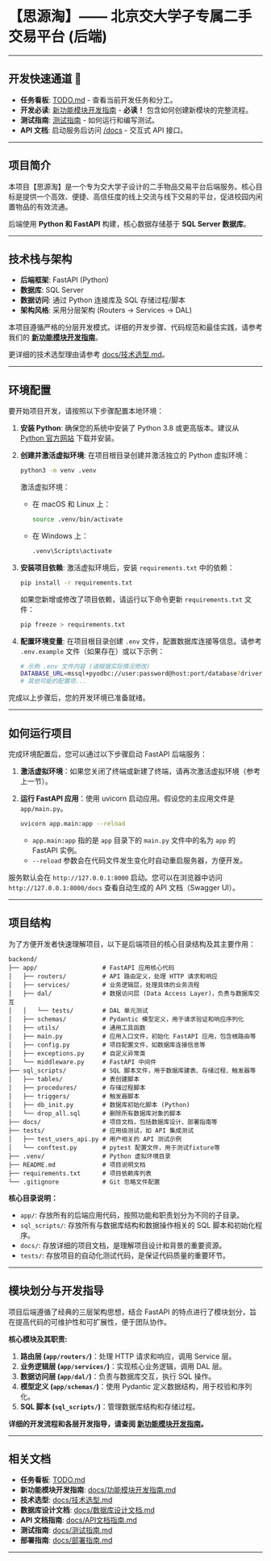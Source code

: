 # 【思源淘】—— 北京交大学子专属二手交易平台 (后端)

---

## 开发快速通道 🚀

* **任务看板**: [TODO.md](./TODO.md) - 查看当前开发任务和分工。
* **开发必读**: [新功能模块开发指南](./docs/功能模块开发指南.md) - **必读！** 包含如何创建新模块的完整流程。
* **测试指南**: [测试指南](./docs/测试指南.md) - 如何运行和编写测试。
* **API 文档**: 启动服务后访问 [/docs](http://127.0.0.1:8000/docs) - 交互式 API 接口。

---

## 项目简介

本项目【思源淘】是一个专为交大学子设计的二手物品交易平台后端服务。核心目标是提供一个高效、便捷、高信任度的线上交流与线下交易的平台，促进校园内闲置物品的有效流通。

后端使用 **Python 和 FastAPI** 构建，核心数据存储基于 **SQL Server 数据库**。

---

## 技术栈与架构

*   **后端框架**: FastAPI (Python)
*   **数据库**: SQL Server
*   **数据访问**: 通过 Python 连接库及 SQL 存储过程/脚本
*   **架构风格**: 采用分层架构 (Routers -> Services -> DAL)

本项目遵循严格的分层开发模式。详细的开发步骤、代码规范和最佳实践，请参考我们的 **[新功能模块开发指南](./docs/功能模块开发指南.md)**。

更详细的技术选型理由请参考 [docs/技术选型.md](./docs/技术选型.md)。

---

## 环境配置

要开始项目开发，请按照以下步骤配置本地环境：

1.  **安装 Python**: 确保您的系统中安装了 Python 3.8 或更高版本。建议从 [Python 官方网站](https://www.python.org/downloads/) 下载并安装。

2.  **创建并激活虚拟环境**: 在项目根目录创建并激活独立的 Python 虚拟环境：

    ```bash
    python3 -m venv .venv
    ```

    激活虚拟环境：

    *   在 macOS 和 Linux 上：

        ```bash
        source .venv/bin/activate
        ```

    *   在 Windows 上：

        ```bash
        .venv\Scripts\activate
        ```

3.  **安装项目依赖**: 激活虚拟环境后，安装 `requirements.txt` 中的依赖：

    ```bash
    pip install -r requirements.txt
    ```

    如果您新增或修改了项目依赖，请运行以下命令更新 `requirements.txt` 文件：

    ```bash
    pip freeze > requirements.txt
    ```

4.  **配置环境变量**: 在项目根目录创建 `.env` 文件，配置数据库连接等信息。请参考 `.env.example` 文件（如果存在）或以下示例：

    ```bash
    # 示例 .env 文件内容 (请根据实际情况修改)
    DATABASE_URL=mssql+pyodbc://user:password@host:port/database?driver=ODBC+Driver+17+for+SQL+Server
    # 其他可能的配置项...
    ```

完成以上步骤后，您的开发环境已准备就绪。

---

## 如何运行项目

完成环境配置后，您可以通过以下步骤启动 FastAPI 后端服务：

1.  **激活虚拟环境**：如果您关闭了终端或新建了终端，请再次激活虚拟环境（参考上一节）。

2.  **运行 FastAPI 应用**：使用 uvicorn 启动应用。假设您的主应用文件是 `app/main.py`。

    ```bash
    uvicorn app.main:app --reload
    ```

    *   `app.main:app` 指的是 `app` 目录下的 `main.py` 文件中的名为 `app` 的 FastAPI 实例。
    *   `--reload` 参数会在代码文件发生变化时自动重启服务器，方便开发。

服务默认会在 `http://127.0.0.1:8000` 启动。您可以在浏览器中访问 `http://127.0.0.1:8000/docs` 查看自动生成的 API 文档（Swagger UI）。

---

## 项目结构

为了方便开发者快速理解项目，以下是后端项目的核心目录结构及其主要作用：

```
backend/
├── app/                  # FastAPI 应用核心代码
│   ├── routers/          # API 路由定义，处理 HTTP 请求和响应
│   ├── services/         # 业务逻辑层，处理具体的业务流程
│   ├── dal/              # 数据访问层 (Data Access Layer)，负责与数据库交互
│   │   └── tests/        # DAL 单元测试
│   ├── schemas/          # Pydantic 模型定义，用于请求验证和响应序列化
│   ├── utils/            # 通用工具函数
│   ├── main.py           # 应用入口文件，初始化 FastAPI 应用，包含根路由等
│   ├── config.py         # 项目配置文件，如数据库连接信息等
│   ├── exceptions.py     # 自定义异常类
│   └── middleware.py     # FastAPI 中间件
├── sql_scripts/          # SQL 脚本文件，用于数据库建表、存储过程、触发器等
│   ├── tables/           # 表创建脚本
│   ├── procedures/       # 存储过程脚本
│   ├── triggers/         # 触发器脚本
│   ├── db_init.py        # 数据库初始化脚本 (Python)
│   └── drop_all.sql      # 删除所有数据库对象的脚本
├── docs/                 # 项目文档，包括数据库设计、部署指南等
├── tests/                # 应用级测试，如 API 集成测试
│   ├── test_users_api.py # 用户相关的 API 测试示例
│   └── conftest.py       # pytest 配置文件，用于测试fixture等
├── .venv/                # Python 虚拟环境目录
├── README.md             # 项目说明文档
├── requirements.txt      # 项目依赖库列表
└── .gitignore            # Git 忽略文件配置
```

**核心目录说明：**

*   `app/`: 存放所有的后端应用代码，按照功能和职责划分为不同的子目录。
*   `sql_scripts/`: 存放所有与数据库结构和数据操作相关的 SQL 脚本和初始化程序。
*   `docs/`: 存放详细的项目文档，是理解项目设计和背景的重要资源。
*   `tests/`: 存放项目的自动化测试代码，是保证代码质量的重要环节。

---

## 模块划分与开发指导

项目后端遵循了经典的三层架构思想，结合 FastAPI 的特点进行了模块划分，旨在提高代码的可维护性和可扩展性，便于团队协作。

**核心模块及其职责:**

1.  **路由层 (`app/routers/`)**：处理 HTTP 请求和响应，调用 Service 层。
2.  **业务逻辑层 (`app/services/`)**：实现核心业务逻辑，调用 DAL 层。
3.  **数据访问层 (`app/dal/`)**：负责与数据库交互，执行 SQL 操作。
4.  **模型定义 (`app/schemas/`)**：使用 Pydantic 定义数据结构，用于校验和序列化。
5.  **SQL 脚本 (`sql_scripts/`)**：管理数据库结构和存储过程。

**详细的开发流程和各层开发指导，请查阅 [新功能模块开发指南](./docs/功能模块开发指南.md)。**

---

## 相关文档

*   **任务看板**: [TODO.md](./TODO.md)
*   **新功能模块开发指南**: [docs/功能模块开发指南.md](./docs/功能模块开发指南.md)
*   **技术选型**: [docs/技术选型.md](./docs/技术选型.md)
*   **数据库设计文档**: [docs/数据库设计文档.md](./docs/数据库设计文档.md)
*   **API 文档指南**: [docs/API文档指南.md](./docs/API文档指南.md)
*   **测试指南**: [docs/测试指南.md](./docs/测试指南.md)
*   **部署指南**: [docs/部署指南.md](./docs/部署指南.md)

---